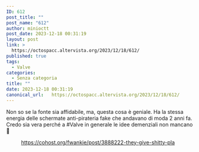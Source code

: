 ```yaml
---
ID: 612
post_title: ""
post_name: "612"
author: minioctt
post_date: 2023-12-18 00:31:19
layout: post
link: >
  https://octospacc.altervista.org/2023/12/18/612/
published: true
tags:
  - Valve
categories:
  - Senza categoria
title: ""
date: 2023-12-18 00:31:19
canonical_url:   https://octospacc.altervista.org/2023/12/18/612/
---
```

<!-- wp:paragraph -->
<p>Non so se la fonte sia affidabile, ma, questa cosa è geniale. Ha la stessa energia delle schermate anti-pirateria fake che andavano di moda 2 anni fa. Credo sia vera perché a #Valve in generale le idee demenziali non mancano 🤯</p>
<!-- /wp:paragraph -->

<!-- wp:paragraph -->
<p></p>
<!-- /wp:paragraph -->

<!-- wp:image {"id":611,"sizeSlug":"large"} -->
<figure class="wp-block-image size-large"><img src="{{site.cdnurl}}/assets/uploads/2023/12/20231218_0029192987504401407210333-317x480.jpg" alt="" class="wp-image-611"/><figcaption class="wp-element-caption"><a href="https://cohost.org/fwankie/post/3888222-they-give-shitty-pla">https://cohost.org/fwankie/post/3888222-they-give-shitty-pla</a></figcaption></figure>
<!-- /wp:image -->